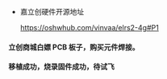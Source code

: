 

- 嘉立创硬件开源地址

  https://oshwhub.com/vinvaa/elrs2-4g#P1





#### 立创商城白嫖 PCB 板子，购买元件焊接。



#### 移植成功，烧录固件成功，待试飞